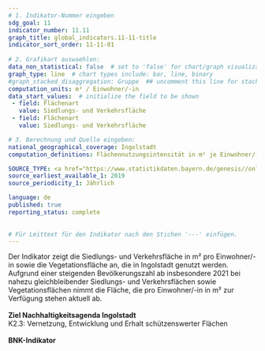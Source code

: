 ```yaml
---
# 1. Indikator-Nummer eingeben 
sdg_goal: 11 
indicator_number: 11.11
graph_title: global_indicators.11-11-title
indicator_sort_order: 11-11-01
 
# 2. Grafikart auswaehlen: 
data_non_statistical: false  # set to 'false' for chart/graph visualization 
graph_type: line  # chart types include: bar, line, binary 
#graph_stacked_disaggregation: Gruppe  ## uncomment this line for stacked bars. eplace 'Geschlecht' with the field of aggregation. 
computation_units: m² / Einwohner/-in
data_start_values:  # initialize the field to be shown  
 - field: Flächenart 
   value: Siedlungs- und Verkehrsfläche 
 - field: Flächenart 
   value: Siedlungs- und Verkehrsfläche

# 3. Berechnung und Quelle eingeben: 
national_geographical_coverage: Ingolstadt 
computation_definitions: Flächennutzungsintensität in m² je Einwohner/-in

SOURCE_TYPE: <a href="https://www.statistikdaten.bayern.de/genesis//online?operation=table&code=33111-003r&bypass=true&levelindex=1&levelid=1680779324034#abreadcrumb">Bayerisches Landesamt für Statistik</a>  # data source  
source_earliest_available_1: 2019
source_periodicity_1: Jährlich

language: de   
published: true 
reporting_status: complete
 
 
# Für Leittext für den Indikator nach den Stichen '---' einfügen. 
---
```

Der Indikator zeigt die Siedlungs- und Verkehrsfläche in m² pro Einwohner/-in sowie die Vegetationsfläche an, die in Ingolstadt genutzt werden. Aufgrund einer steigenden Bevölkerungszahl ab insbesondere 2021 bei nahezu gleichbleibender Siedlungs- und Verkehrsflächen sowie Vegetationsflächen nimmt die Fläche, die pro Einwohner/-in in m² zur Verfügung stehen aktuell ab.  <br>
<br>
<b>Ziel Nachhaltigkeitsagenda Ingolstadt</b><br>
K2.3: Vernetzung, Entwicklung und Erhalt schützenswerter Flächen<br>
<br>
<b>BNK-Indikator</b>
